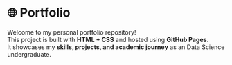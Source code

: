 # 🌐 Portfolio

Welcome to my personal portfolio repository!  
This project is built with **HTML + CSS** and hosted using **GitHub Pages**.  
It showcases my **skills, projects, and academic journey** as an Data Science undergraduate.
